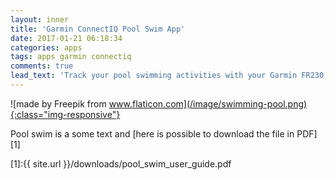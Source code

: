 ```yaml
---
layout: inner
title: 'Garmin ConnectIQ Pool Swim App'
date: 2017-01-21 06:18:34
categories: apps
tags: apps garmin connectiq
comments: true
lead_text: 'Track your pool swimming activities with your Garmin FR230, FR235 and FR630'
---
```


![made by Freepik from www.flaticon.com](/image/swimming-pool.png){:class="img-responsive"}

Pool swim is a 
some text and [here is possible to download the file in PDF][1]


[1]:{{ site.url }}/downloads/pool_swim_user_guide.pdf
